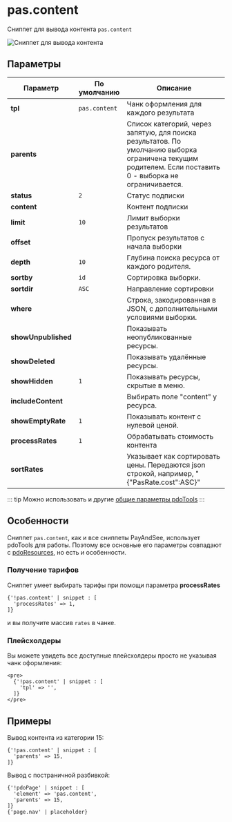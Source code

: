 # pas.content

Сниппет для вывода контента `pas.content`

![Сниппет для вывода контента](https://file.modx.pro/files/a/8/c/a8cc2deec25e633e863ed7794541efbb.png)

## Параметры

| Параметр            | По умолчанию  | Описание                                                                                                                                                  |
| ------------------- | ------------- | --------------------------------------------------------------------------------------------------------------------------------------------------------- |
| **tpl**             | `pas.content` | Чанк оформления для каждого результата                                                                                                                    |
| **parents**         |               | Список категорий, через запятую, для поиска результатов. По умолчанию выборка ограничена текущим родителем. Если поставить 0 - выборка не ограничивается. |
| **status**          | `2`           | Статус подписки                                                                                                                                           |
| **content**         |               | Контент подписки                                                                                                                                          |
| **limit**           | `10`          | Лимит выборки результатов                                                                                                                                 |
| **offset**          |               | Пропуск результатов с начала выборки                                                                                                                      |
| **depth**           | `10`          | Глубина поиска ресурса от каждого родителя.                                                                                                               |
| **sortby**          | `id`          | Сортировка выборки.                                                                                                                                       |
| **sortdir**         | `ASC`         | Направление сортировки                                                                                                                                    |
| **where**           |               | Строка, закодированная в JSON, с дополнительными условиями выборки.                                                                                       |
| **showUnpublished** |               | Показывать неопубликованные ресурсы.                                                                                                                      |
| **showDeleted**     |               | Показывать удалённые ресурсы.                                                                                                                             |
| **showHidden**      | `1`           | Показывать ресурсы, скрытые в меню.                                                                                                                       |
| **includeContent**  |               | Выбирать поле "content" у ресурса.                                                                                                                        |
| **showEmptyRate**   | `1`           | Показывать контент с нулевой ценой.                                                                                                                       |
| **processRates**    | `1`           | Обрабатывать стоимость контента                                                                                                                           |
| **sortRates**       |               | Указывает как сортировать цены. Передаются json строкой, например, "{"PasRate.cost":ASC}"                                                                 |

::: tip
Можно использовать и другие [общие параметры pdoTools][0104]
:::

## Особенности

Сниппет `pas.content`, как и все сниппеты PayAndSee, использует pdoTools для работы.
Поэтому все основные его параметры совпадают с [pdoResources][010101], но есть и особенности.

### Получение тарифов

Сниппет умеет выбирать тарифы при помощи параметра **processRates**

```fenom
{'!pas.content' | snippet : [
  'processRates' => 1,
]}
```

и вы получите массив `rates` в чанке.

### Плейсхолдеры

Вы можете увидеть все доступные плейсхолдеры просто не указывая чанк оформления:

```fenom
<pre>
  {'!pas.content' | snippet : [
    'tpl' => '',
  ]}
</pre>
```

## Примеры

Вывод контента из категории 15:

```fenom
{'!pas.content' | snippet : [
  'parents' => 15,
]}
```

Вывод с постраничной разбивкой:

```fenom
{'!pdoPage' | snippet : [
  'element' => 'pas.content',
  'parents' => 15,
]}
{'page.nav' | placeholder}
```

[0104]: /components/pdotools/general-properties
[010101]: /components/pdotools/snippets/pdoresources
